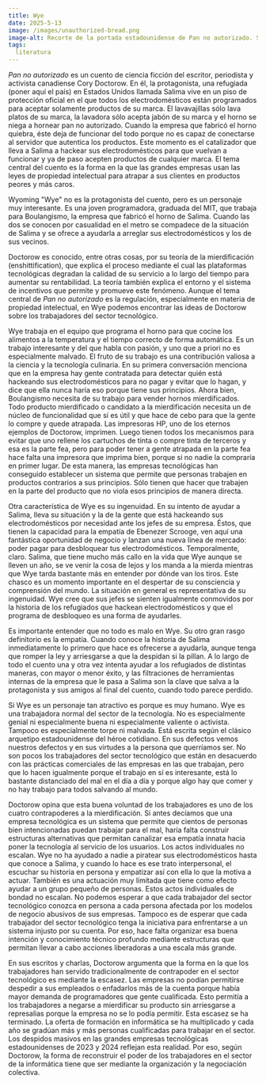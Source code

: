 ```yaml
---
title: Wye
date: 2025-5-13
image: /images/unauthorized-bread.png
image-alt: Recorte de la portada estadounidense de Pan no autorizado. Se puede leer el título, Unauthorized bread, en grandes letras. Detrás hay una foto de una tostada con un agujero en el centro.
tags:
  literatura
---
```

_Pan no autorizado_ es un cuento de ciencia ficción del escritor, periodista y activista canadiense Cory Doctorow. En él, la protagonista, una refugiada (poner aquí el país) en Estados Unidos llamada Salima vive en un piso de protección oficial en el que todos los electrodomésticos están programados para aceptar solamente productos de su marca. El lavavajillas sólo lava platos de su marca, la lavadora sólo acepta jabón de su marca y el horno se niega a hornear pan no autorizado. Cuando la empresa que fabricó el horno quiebra, éste deja de funcionar del todo porque no es capaz de conectarse al servidor que autentica los productos. Este momento es el catalizador que lleva a Salima a hackear sus electrodomésticos para que vuelvan a funcionar y ya de paso acepten productos de cualquier marca. El tema central del cuento es la forma en la que las grandes empresas usan las leyes de propiedad intelectual para atrapar a sus clientes en productos peores y más caros.

Wyoming "Wye" no es la protagonista del cuento, pero es un personaje muy interesante. Es una joven programadora, graduada del MIT, que trabaja para Boulangismo, la empresa que fabricó el horno de Salima. Cuando las dos se conocen por casualidad en el metro se compadece de la situación de Salima y se ofrece a ayudarla a arreglar sus electrodomésticos y los de sus vecinos.

Doctorow es conocido, entre otras cosas, por su teoría de la mierdificación (enshittification), que explica el proceso mediante el cual las plataformas tecnológicas degradan la calidad de su servicio a lo largo del tiempo para aumentar su rentabilidad. La teoría también explica el entorno y el sistema de incentivos que permite y promueve este fenómeno. Aunque el tema central de _Pan no autorizado_ es la regulación, especialmente en materia de propiedad intelectual, en Wye podemos encontrar las ideas de Doctorow sobre los trabajadores del sector tecnológico.

Wye trabaja en el equipo que programa el horno para que cocine los alimentos a la temperatura y el tiempo correcto de forma automática. Es un trabajo interesante y del que habla con pasión, y uno que a priori no es especialmente malvado. El fruto de su trabajo es una contribución valiosa a la ciencia y la tecnología culinaria. En su primera conversación menciona que en la empresa hay gente contratada para detectar quién está hackeando sus electrodomésticos para no pagar y evitar que lo hagan, y dice que ella nunca haría eso porque tiene sus principios. Ahora bien, Boulangismo necesita de su trabajo para vender hornos mierdificados. Todo producto mierdificado o candidato a la mierdificación necesita un de núcleo de funcionalidad que sí es útil y que hace de cebo para que la gente lo compre y quede atrapada. Las impresoras HP, uno de los eternos ejemplos de Doctorow, imprimen. Luego tienen todos los mecanismos para evitar que uno rellene los cartuchos de tinta o compre tinta de terceros y esa es la parte fea, pero para poder tener a gente atrapada en la parte fea hace falta una impresora que imprima bien, porque si no nadie la compraría en primer lugar. De esta manera, las empresas tecnológicas han conseguido establecer un sistema que permite que personas trabajen en productos contrarios a sus principios. Sólo tienen que hacer que trabajen en la parte del producto que no viola esos principios de manera directa.

Otra característica de Wye es su ingenuidad. En su intento de ayudar a Salima, lleva su situación y la de la gente que está hackeando sus electrodomésticos por necesidad ante los jefes de su empresa. Éstos, que tienen la capacidad para la empatía de Ebenezer Scrooge, ven aquí una fantástica oportunidad de negocio y lanzan una nueva línea de mercado: poder pagar para desbloquear tus electrodomésticos. Temporalmente, claro. Salima, que tiene mucho más callo en la vida que Wye aunque se lleven un año, se ve venir la cosa de lejos y los manda a la mierda mientras que Wye tarda bastante más en entender por dónde van los tiros. Este chasco es un momento importante en el despertar de su consciencia y comprensión del mundo. La situación en general es representativa de su ingenuidad. Wye cree que sus jefes se sienten igualmente conmovidos por la historia de los refugiados que hackean electrodomésticos y que el programa de desbloqueo es una forma de ayudarles.

Es importante entender que no todo es malo en Wye. Su otro gran rasgo definitorio es la empatía. Cuando conoce la historia de Salima inmediatamente lo primero que hace es ofrecerse a ayudarla, aunque tenga que romper la ley y arriesgarse a que la despidan si la pillan. A lo largo de todo el cuento una y otra vez intenta ayudar a los refugiados de distintas maneras, con mayor o menor éxito, y las filtraciones de herramientas internas de la empresa que le pasa a Salima son la clave que salva a la protagonista y sus amigos al final del cuento, cuando todo parece perdido.

Si Wye es un personaje tan atractivo es porque es muy humano. Wye es una trabajadora normal del sector de la tecnología. No es especialmente genial ni especialmente buena ni especialmente valiente o activista. Tampoco es especialmente torpe ni malvada. Está escrita según el clásico arquetipo estadounidense del héroe cotidiano. En sus defectos vemos nuestros defectos y en sus virtudes a la persona que querríamos ser. No son pocos los trabajadores del sector tecnológico que están en desacuerdo con las prácticas comerciales de las empresas en las que trabajan, pero que lo hacen igualmente porque el trabajo en sí es interesante, está lo bastante distanciado del mal en el día a día y porque algo hay que comer y no hay trabajo para todos salvando al mundo.

Doctorow opina que esta buena voluntad de los trabajadores es uno de los cuatro contrapoderes a la mierdificación. Si antes decíamos que una empresa tecnológica es un sistema que permite que cientos de personas bien intencionadas puedan trabajar para el mal, haría falta construir estructuras alternativas que permitan canalizar esa empatía innata hacia poner la tecnología al servicio de los usuarios. Los actos individuales no escalan. Wye no ha ayudado a nadie a piratear sus electrodomésticos hasta que conoce a Salima, y cuando lo hace es ese trato interpersonal, el escuchar su historia en persona y empatizar así con ella lo que la motiva a actuar. También es una actuación muy limitada que tiene como efecto ayudar a un grupo pequeño de personas. Estos actos individuales de bondad no escalan. No podemos esperar a que cada trabajador del sector tecnológico conozca en persona a cada persona afectada por los modelos de negocio abusivos de sus empresas. Tampoco es de esperar que cada trabajador del sector tecnológico tenga la iniciativa para enfrentarse a un sistema injusto por su cuenta. Por eso, hace falta organizar esa buena intención y conocimiento técnico profundo mediante estructuras que permitan llevar a cabo acciones liberadoras a una escala más grande.

En sus escritos y charlas, Doctorow argumenta que la forma en la que los trabajadores han servido tradicionalmente de contrapoder en el sector tecnológico es mediante la escasez. Las empresas no podían permitirse despedir a sus empleados o enfadarlos más de la cuenta porque había mayor demanda de programadores que gente cualificada. Esto permitía a los trabajadores a negarse a mierdificar su producto sin arriesgarse a represalias porque la empresa no se lo podía permitir. Esta escasez se ha terminado. La oferta de formación en informática se ha multiplicado y cada año se gradúan más y más personas cualificadas para trabajar en el sector. Los despidos masivos en las grandes empresas tecnológicas estadounidenses de 2023 y 2024 reflejan esta realidad. Por eso, según Doctorow, la forma de reconstruir el poder de los trabajadores en el sector de la informática tiene que ser mediante la organización y la negociación colectiva.

